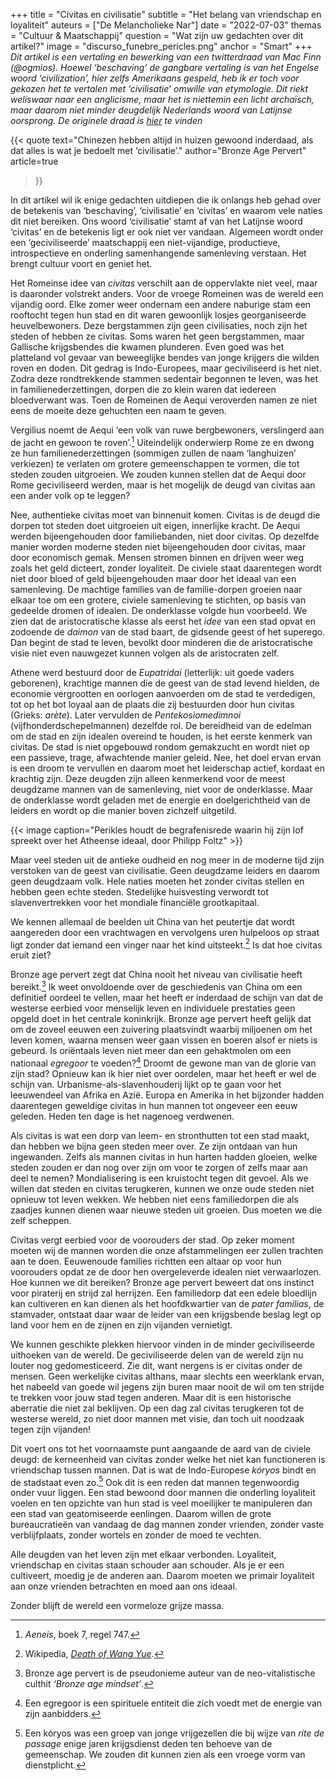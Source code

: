+++
title = "Civitas en civilisatie"
subtitle = "Het belang van vriendschap en loyaliteit"
auteurs = ["De Melancholieke Nar"]
date = "2022-07-03"
themas = "Cultuur & Maatschappij"
question = "Wat zijn uw gedachten over dit artikel?"
image = "discurso_funebre_pericles.png"
anchor = "Smart"
+++
*Dit artikel is een vertaling en bewerking van een twitterdraad van Mac Finn (@ogmios). Hoewel ‘beschaving’ de gangbare vertaling is van het Engelse woord ‘civilization’, hier zelfs Amerikaans gespeld, heb ik er toch voor gekozen het te vertalen met ‘civilisatie’ omwille van etymologie. Dit riekt weliswaar naar een anglicisme, maar het is niettemin een licht archaïsch, maar daarom niet minder deugdelijk Nederlands woord van Latijnse oorsprong. De originele draad is [hier](https://twitter.com/ogmios/status/1541900763705872385) te vinden*

{{< quote
	text="Chinezen hebben altijd in huizen gewoond inderdaad, als dat alles is wat je bedoelt met ‘civilisatie’."
	author="Bronze Age Pervert"
	article=true
>}}

In dit artikel wil ik enige gedachten uitdiepen die ik onlangs heb gehad over de betekenis van ‘beschaving’, ‘civilisatie’ en ‘civitas’ en waarom vele naties dit niet bereiken. Ons woord ‘civilisatie’ stamt af van het Latijnse woord ‘civitas’ en de betekenis ligt er ook niet ver vandaan. Algemeen wordt onder een ‘geciviliseerde’ maatschappij een niet-vijandige, productieve, introspectieve en onderling samenhangende samenleving verstaan. Het brengt cultuur voort en geniet het.

Het Romeinse idee van *civitas* verschilt aan de oppervlakte niet veel, maar is daaronder volstrekt anders. Voor de vroege Romeinen was de wereld een vijandig oord. Elke zomer weer ondernam een andere naburige stam een rooftocht tegen hun stad en dit waren gewoonlijk losjes georganiseerde heuvelbewoners. Deze bergstammen zijn geen civilisaties, noch zijn het steden of hebben ze civitas. Soms waren het geen bergstammen, maar Gallische krijgsbendes die kwamen plunderen. Even goed was het platteland vol gevaar van beweeglijke bendes van jonge krijgers die wilden roven en doden. Dit gedrag is Indo-Europees, maar geciviliseerd is het niet. Zodra deze rondtrekkende stammen sedentair begonnen te leven, was het in familienederzettingen, dorpen die zo klein waren dat iedereen bloedverwant was. Toen de Romeinen de Aequi veroverden namen ze niet eens de moeite deze gehuchten een naam te geven.

Vergilius noemt de Aequi ‘een volk van ruwe bergbewoners, verslingerd aan de jacht en gewoon te roven’.[^1] Uiteindelijk onderwierp Rome ze en dwong ze hun familienederzettingen (sommigen zullen de naam ‘langhuizen’ verkiezen) te verlaten om grotere gemeenschappen te vormen, die tot steden zouden uitgroeien. We zouden kunnen stellen dat de Aequi door Rome geciviliseerd werden, maar is het mogelijk de deugd van civitas aan een ander volk op te leggen?

Nee, authentieke civitas moet van binnenuit komen. Civitas is de deugd die dorpen tot steden doet uitgroeien uit eigen, innerlijke kracht. De Aequi werden bijeengehouden door familiebanden, niet door civitas. Op dezelfde manier worden moderne steden niet bijeengehouden door civitas, maar door economisch gemak. Mensen stromen binnen en drijven weer weg zoals het geld dicteert, zonder loyaliteit. De civiele staat daarentegen wordt niet door bloed of geld bijeengehouden maar door het ideaal van een samenleving. De machtige families van de familie-dorpen groeien naar elkaar toe om een grotere, civiele samenleving te stichten, op basis van gedeelde dromen of idealen. De onderklasse volgde hun voorbeeld. We zien dat de aristocratische klasse als eerst het *idee* van een stad opvat en zodoende de *daimon* van de stad baart, de gidsende geest of het superego. Dan begint de stad te leven, bevolkt door minderen die de aristocratische visie niet even nauwgezet kunnen volgen als de aristocraten zelf.

Athene werd bestuurd door de *Eupatridai* (letterlijk: uit goede vaders geborenen), krachtige mannen die de geest van de stad levend hielden, de economie vergrootten en oorlogen aanvoerden om de stad te verdedigen, tot op het bot loyaal aan de plaats die zij bestuurden door hun civitas (Grieks: *arète*). Later vervulden de *Pentekosiomedimnoi* (vijfhonderdschepelmannen) dezelfde rol. De bereidheid van de edelman om de stad en zijn idealen overeind te houden, is het eerste kenmerk van civitas. De stad is niet opgebouwd rondom gemakzucht en wordt niet op een passieve, trage, afwachtende manier geleid. Nee, het doel ervan ervan is een droom te vervullen en daarom moet het leiderschap actief, kordaat en krachtig zijn. Deze deugden zijn alleen kenmerkend voor de meest deugdzame mannen van de samenleving, niet voor de onderklasse. Maar de onderklasse wordt geladen met de energie en doelgerichtheid van de leiders en wordt op die manier boven zichzelf uitgetild.

{{< image caption="Perikles houdt de begrafenisrede waarin hij zijn lof spreekt over het Atheense ideaal, door Philipp Foltz" >}}

Maar veel steden uit de antieke oudheid en nog meer in de moderne tijd zijn verstoken van de geest van civilisatie. Geen deugdzame leiders en daarom geen deugdzaam volk. Hele naties moeten het zonder civitas stellen en hebben geen echte steden. Stedelijke huisvesting verwordt tot slavenvertrekken voor het mondiale financiële grootkapitaal.

We kennen allemaal de beelden uit China van het peutertje dat wordt aangereden door een vrachtwagen en  vervolgens uren hulpeloos op straat ligt zonder dat iemand een vinger naar het kind uitsteekt.[^2] Is dat hoe civitas eruit ziet?

Bronze age pervert zegt dat China nooit het niveau van civilisatie heeft bereikt.[^3] Ik weet onvoldoende over de geschiedenis van China om een definitief oordeel te vellen, maar het heeft er inderdaad de schijn van dat de westerse eerbied voor menselijk leven en individuele prestaties geen opgeld doet in het centrale koninkrijk. Bronze age pervert heeft gelijk dat om de zoveel eeuwen een zuivering plaatsvindt waarbij miljoenen om het leven komen, waarna mensen weer gaan vissen en boeren alsof er niets is gebeurd. Is oriëntaals leven niet meer dan een gehaktmolen om een nationaal *egregoor* te voeden?[^4] Droomt de gewone man van de glorie van zijn stad? Opnieuw kan ik hier niet over oordelen, maar het heeft er wel de schijn van. Urbanisme-als-slavenhouderij lijkt op te gaan voor het leeuwendeel van Afrika en Azië. Europa en Amerika in het bijzonder hadden daarentegen geweldige civitas in hun mannen tot ongeveer een eeuw geleden. Heden ten dage is het nagenoeg verdwenen.

Als civitas is wat een dorp van leem- en stronthutten tot een stad maakt, dan hebben we bijna geen steden meer over. Ze zijn ontdaan van hun ingewanden. Zelfs als mannen civitas in hun harten hadden gloeien, welke steden zouden er dan nog over zijn om voor te zorgen of zelfs maar aan deel te nemen? Mondialisering is een kruistocht tegen dit gevoel. Als we willen dat steden en civitas terugkeren, kunnen we onze oude steden niet opnieuw tot leven wekken. We hebben niet eens familiedorpen die als zaadjes kunnen dienen waar nieuwe steden uit groeien. Dus moeten we die zelf scheppen.

Civitas vergt eerbied voor de voorouders der stad. Op zeker moment moeten wij de mannen worden die onze afstammelingen eer zullen trachten aan te doen. Eeuwenoude families richtten een altaar op voor hun voorouders opdat ze de door hen overgeleverde idealen niet verwaarlozen. Hoe kunnen we dit bereiken? Bronze age pervert beweert dat ons instinct voor piraterij en strijd zal herrijzen. Een familiedorp dat een edele bloedlijn kan cultiveren en kan dienen als het hoofdkwartier van de *pater familias*, de stamvader, ontstaat daar waar de leider van een krijgsbende beslag legt op land voor hem en de zijnen en zijn vijanden vernietigt.

We kunnen geschikte plekken hiervoor vinden in de minder geciviliseerde uithoeken van de wereld. De geciviliseerde delen van de wereld zijn nu louter nog gedomesticeerd. Zie dit, want nergens is er civitas onder de mensen. Geen werkelijke civitas althans, maar slechts een weerklank ervan, het nabeeld van goede wil jegens zijn buren maar nooit de wil om ten strijde te trekken voor jouw stad tegen anderen. Maar dit is een historische aberratie die niet zal beklijven. Op een dag zal civitas terugkeren tot de westerse wereld, zo niet door mannen met visie, dan toch uit noodzaak tegen zijn vijanden!

Dit voert ons tot het voornaamste punt aangaande de aard van de civiele deugd: de kerneenheid van civitas zonder welke het niet kan functioneren is vriendschap tussen mannen. Dat is wat de Indo-Europese *kóryos* bindt en de stadstaat even zo.[^5] Ook dit is een reden dat mannen tegenwoordig onder vuur liggen. Een stad bewoond door mannen die onderling loyaliteit voelen en ten opzichte van hun stad is veel moeilijker te manipuleren dan een stad van geatomiseerde eenlingen. Daarom willen de grote bureaucratieën van vandaag de dag mannen zonder vrienden, zonder vaste verblijfplaats, zonder wortels en zonder de moed te vechten.

Alle deugden van het leven zijn met elkaar verbonden. Loyaliteit, vriendschap en civitas staan schouder aan schouder. Als je er een cultiveert, moedig je de anderen aan. Daarom moeten we primair loyaliteit aan onze vrienden betrachten en moed aan ons ideaal.

Zonder blijft de wereld een vormeloze grijze massa.

[^1]: *Aeneis*, boek 7, regel 747.
[^2]: Wikipedia, *[Death of Wang Yue](https://en.wikipedia.org/wiki/Death_of_Wang_Yue)*.
[^3]: Bronze age pervert is de pseudonieme auteur van de neo-vitalistische culthit *‘Bronze age mindset’*.
[^4]: Een egregoor is een spirituele entiteit die zich voedt met de energie van zijn aanbidders.
[^5]: Een kóryos was een groep van jonge vrijgezellen die bij wijze van *rite de passage* enige jaren krijgsdienst deden ten behoeve van de gemeenschap. We zouden dit kunnen zien als een vroege vorm van dienstplicht.